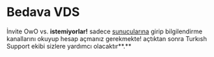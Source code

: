 # **Bedava VDS**
İnvite  OwO vs. **istemiyorlar!** sadece [sunucularına](https://discord.gg/dbh) girip bilgilendirme kanallarını okuyup hesap açmanız gerekmekte! açtıktan sonra Turkısh Support ekibi sizlere yardımcı olacaktır**.**
